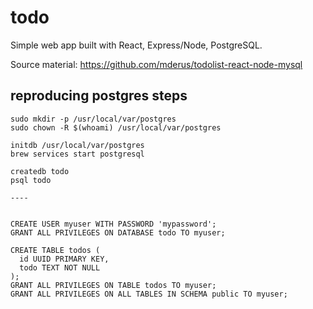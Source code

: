# todo

Simple web app built with React, Express/Node, PostgreSQL. 

Source material: https://github.com/mderus/todolist-react-node-mysql


## reproducing postgres steps 

```
sudo mkdir -p /usr/local/var/postgres
sudo chown -R $(whoami) /usr/local/var/postgres

initdb /usr/local/var/postgres
brew services start postgresql

createdb todo
psql todo

----


CREATE USER myuser WITH PASSWORD 'mypassword';
GRANT ALL PRIVILEGES ON DATABASE todo TO myuser;

CREATE TABLE todos (
  id UUID PRIMARY KEY,
  todo TEXT NOT NULL
);
GRANT ALL PRIVILEGES ON TABLE todos TO myuser;
GRANT ALL PRIVILEGES ON ALL TABLES IN SCHEMA public TO myuser;
```